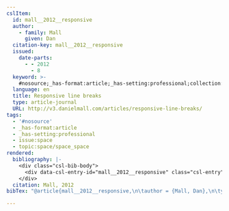 ```yaml
---
cslItem:
  id: mall__2012__responsive
  author:
    - family: Mall
      given: Dan
  citation-key: mall__2012__responsive
  issued:
    date-parts:
      - - 2012
        - 8
  keyword: >-
    #nosource;_has-format:article;_has-setting:professional;collection::space::space_space
  language: en
  title: Responsive line breaks
  type: article-journal
  URL: http://v3.danielmall.com/articles/responsive-line-breaks/
tags:
  - '#nosource'
  - _has-format:article
  - _has-setting:professional
  - issue:space
  - topic:space/space_space
rendered:
  bibliography: |-
    <div class="csl-bib-body">
      <div data-csl-entry-id="mall__2012__responsive" class="csl-entry">Mall, D. 2012 “Responsive line breaks.” Available at: http://v3.danielmall.com/articles/responsive-line-breaks/.</div>
    </div>
  citation: Mall, 2012
bibTex: "@article{mall__2012__responsive,\n\tauthor = {Mall, Dan},\n\tyear = {2012},\n\tmonth = {8},\n\ttitle = {Responsive line breaks},\n\thowpublished = {http://v3.danielmall.com/articles/responsive-line-breaks/},\n}\n\n"

---
```

